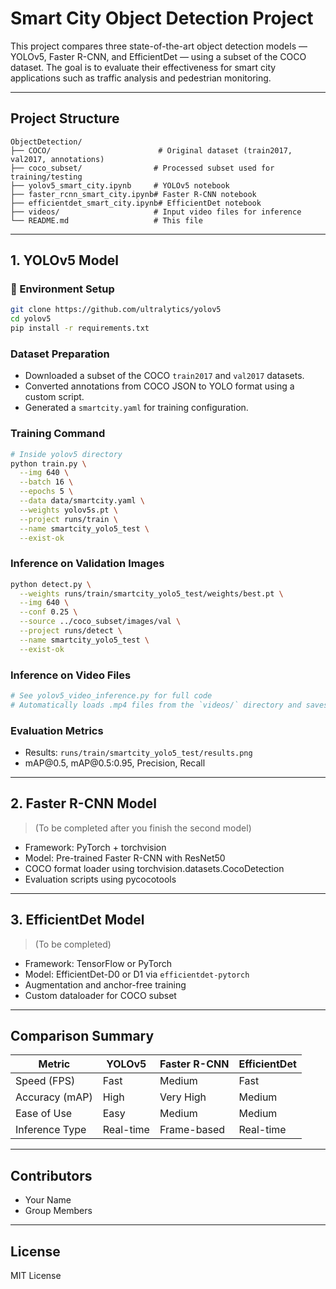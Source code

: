 # Smart City Object Detection Project

This project compares three state-of-the-art object detection models — YOLOv5, Faster R-CNN, and EfficientDet — using a subset of the COCO dataset. The goal is to evaluate their effectiveness for smart city applications such as traffic analysis and pedestrian monitoring.

---

## Project Structure

```
ObjectDetection/
├── COCO/                        # Original dataset (train2017, val2017, annotations)
├── coco_subset/                # Processed subset used for training/testing
├── yolov5_smart_city.ipynb     # YOLOv5 notebook
├── faster_rcnn_smart_city.ipynb# Faster R-CNN notebook
├── efficientdet_smart_city.ipynb# EfficientDet notebook
├── videos/                     # Input video files for inference
└── README.md                   # This file
```

---

## 1. YOLOv5 Model

### 🔧 Environment Setup

```bash
git clone https://github.com/ultralytics/yolov5
cd yolov5
pip install -r requirements.txt
```

### Dataset Preparation

* Downloaded a subset of the COCO `train2017` and `val2017` datasets.
* Converted annotations from COCO JSON to YOLO format using a custom script.
* Generated a `smartcity.yaml` for training configuration.

### Training Command

```bash
# Inside yolov5 directory
python train.py \
  --img 640 \
  --batch 16 \
  --epochs 5 \
  --data data/smartcity.yaml \
  --weights yolov5s.pt \
  --project runs/train \
  --name smartcity_yolo5_test \
  --exist-ok
```

### Inference on Validation Images

```bash
python detect.py \
  --weights runs/train/smartcity_yolo5_test/weights/best.pt \
  --img 640 \
  --conf 0.25 \
  --source ../coco_subset/images/val \
  --project runs/detect \
  --name smartcity_yolo5_test \
  --exist-ok
```

### Inference on Video Files

```python
# See yolov5_video_inference.py for full code
# Automatically loads .mp4 files from the `videos/` directory and saves annotated results
```

### Evaluation Metrics

* Results: `runs/train/smartcity_yolo5_test/results.png`
* mAP\@0.5, mAP\@0.5:0.95, Precision, Recall

---

## 2. Faster R-CNN Model

> (To be completed after you finish the second model)

* Framework: PyTorch + torchvision
* Model: Pre-trained Faster R-CNN with ResNet50
* COCO format loader using torchvision.datasets.CocoDetection
* Evaluation scripts using pycocotools

---

## 3. EfficientDet Model

> (To be completed)

* Framework: TensorFlow or PyTorch
* Model: EfficientDet-D0 or D1 via `efficientdet-pytorch`
* Augmentation and anchor-free training
* Custom dataloader for COCO subset

---

## Comparison Summary

| Metric         | YOLOv5       | Faster R-CNN    | EfficientDet |
| -------------- | ------------ | --------------- | ------------ |
| Speed (FPS)    | Fast       | Medium         | Fast        |
| Accuracy (mAP) | High        | Very High     | Medium      |
| Ease of Use    | Easy       | Medium        | Medium     |
| Inference Type | Real-time  | Frame-based  | Real-time  |

---

##  Contributors

* Your Name
* Group Members

---

##  License

MIT License
